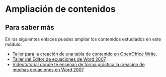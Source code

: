 # Ampliación de contenidos

## Para saber más

En los siguientes enlaces puedes ampliar los contenidos estudiados en este módulo:

*   [Taller para la creación de una tabla de contenido en OpenOffice Write](http://www.ciberautores.com/taller22-03-2013.html "Taller Creación Tabla de Contenidos Write").
*   [Taller del Editor de ecuaciones de Word 2007](http://es.scribd.com/doc/4392798/Taller-Editor-de-Ecuaciones "Taller Editor Ecuaciones Word").
*   [Videotutorial donde te enseñan de forma práctica la creación de muchas ecuaciones en Word 2007](http://www.youtube.com/watch?v=TTTCR820T2s "Aprendiendo a crear ecuaciones con Word").

